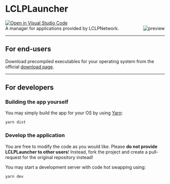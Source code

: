 # LCLPLauncher
[![Open in Visual Studio Code](https://open.vscode.dev/badges/open-in-vscode.svg)](https://open.vscode.dev/LCLPYT/LCLPLauncher)
<br>
A manager for applications provided by LCLPNetwork.
<img align="right" src="https://i.imgur.com/VvTfYMJ.gif" alt="preview">

<hr>

## For end-users
Download precompiled executables for your operating system from the official [download page](https://lclpnet.work/lclplauncher).

<hr>

## For developers
### Building the app yourself
You may simply build the app for your OS by using [Yarn](https://yarnpkg.com/):
```bash
yarn dist
```
### Develop the application
You are free to modify the code as you would like. Please **do not provide LCLPLauncher to other users**! Instead, fork the project and create a pull-request for the original repository instead!

You may start a development server with code hot swapping using:
```bash
yarn dev
```
